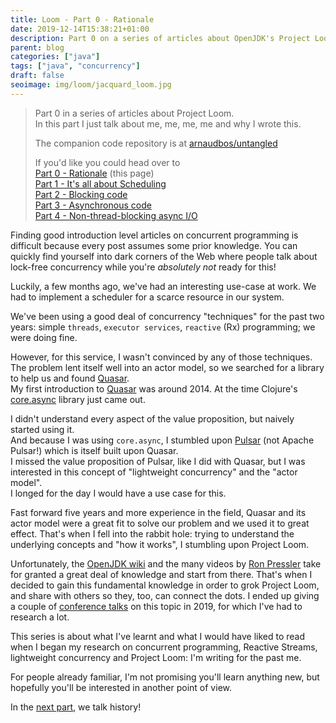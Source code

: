 ```yaml
---
title: Loom - Part 0 - Rationale
date: 2019-12-14T15:38:21+01:00
description: Part 0 on a series of articles about OpenJDK's Project Loom
parent: blog
categories: ["java"]
tags: ["java", "concurrency"]
draft: false
seoimage: img/loom/jacquard_loom.jpg
---
```


> Part 0 in a series of articles about Project Loom.  
> In this part I just talk about me, me, me, me and why I wrote this.
>
> The companion code repository is at [arnaudbos/untangled](https://github.com/arnaudbos/untangled)
>
> If you'd like you could head over to  
> [Part 0 - Rationale][part-0] (this page)  
> [Part 1 - It's all about Scheduling][part-1]  
> [Part 2 - Blocking code][part-2]  
> [Part 3 - Asynchronous code][part-3]  
> [Part 4 - Non-thread-blocking async I/O][part-4]  

Finding good introduction level articles on concurrent programming is difficult because every post assumes
some prior knowledge. You can quickly find yourself into dark corners of the Web where people talk about lock-free
concurrency while you're _absolutely not_ ready for this!

Luckily, a few months ago, we've had an interesting use-case at work. We had to implement a scheduler for a scarce
resource in our system.

We've been using a good deal of concurrency "techniques" for the past two years: simple `threads`,
`executor services`, `reactive` (Rx) programming; we were doing fine.

However, for this service, I wasn't convinced by any of those techniques. The problem lent itself well into an actor
model, so we searched for a library to help us and found [Quasar].  
My first introduction to [Quasar] was around 2014. At the time Clojure's [core.async] library just came out.

I didn't understand every aspect of the value proposition, but naively started using it.  
And because I was using `core.async`, I stumbled upon [Pulsar] (not Apache Pulsar!) which is itself built upon Quasar.  
I missed the value proposition of Pulsar, like I did with Quasar, but I was interested
in this concept of "lightweight concurrency" and the "actor model".  
I longed for the day I would have a use case for this.

Fast forward five years and more experience in the field, Quasar and its actor model were
a great fit to solve our problem and we used it to great effect. That's when I fell into the rabbit hole: trying to
understand the underlying concepts and "how it works", I stumbling upon Project Loom.

Unfortunately, the [OpenJDK wiki][wiki] and the many videos by [Ron Pressler] take for granted a great deal of
knowledge and start from there. That's when I decided to gain this fundamental knowledge in order to grok
Project Loom, and share with others so they, too, can connect the dots. I ended up giving a couple of [conference talks][talks]
on this topic in 2019, for which I've had to research a lot.

This series is about what I've learnt and what I would have liked to read when I began my research on concurrent
programming, Reactive Streams, lightweight concurrency and Project Loom: I'm writing for the past me.

For people already familiar, I'm not promising you'll learn anything new, but hopefully you'll be interested in
another point of view.

In the [next part][part-1], we talk history!

[part-0]: ../loom-part-0-rationale
[part-1]: ../loom-part-1-scheduling
[part-2]: ../loom-part-2-blocking
[part-3]: ../loom-part-3-async
[part-4]: ../loom-part-4-nio
[Quasar]: https://docs.paralleluniverse.co/quasar/
[Clojure]: https://clojure.org/
[core.async]: https://clojure.org/news/2013/06/28/clojure-clore-async-channels
[Pulsar]: https://docs.paralleluniverse.co/pulsar/
[puniverse]: http://www.paralleluniverse.co/
[talks]: https://talks.arnaudbos.com/
[Ron Pressler]: https://twitter.com/pressron
[wiki]: https://wiki.openjdk.java.net/display/loom/Main